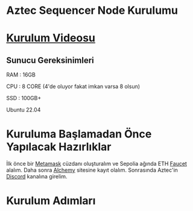 # Aztec Sequencer Node Kurulumu

# [Kurulum Videosu]() 

## Sunucu Gereksinimleri

RAM : 16GB

CPU : 8 CORE (4'de oluyor fakat imkan varsa 8 olsun)

SSD : 100GB+

Ubuntu 22.04


# Kuruluma Başlamadan Önce Yapılacak Hazırlıklar

İlk önce bir [Metamask](metamask.io) cüzdanı oluşturalım ve Sepolia ağında ETH [Faucet](https://sepolia-faucet.pk910.de/) alalım.
Daha sonra [Alchemy](https://dashboard.alchemy.com/) sitesine kayıt olalım.
Sonrasında Aztec'in [Discord](https://discord.com/invite/aztec) kanalına girelim.


# Kurulum Adımları
